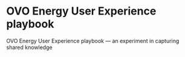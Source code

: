 # OVO Energy User Experience playbook

OVO Energy User Experience playbook — an experiment in capturing shared knowledge
